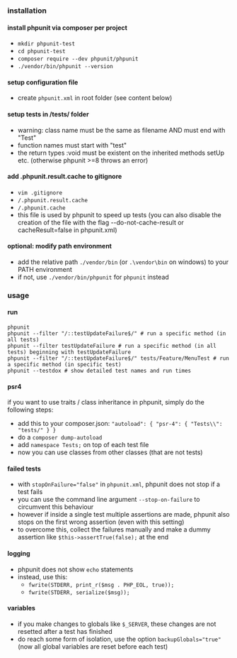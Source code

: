 ### installation

#### install phpunit via composer per project
- `mkdir phpunit-test`
- `cd phpunit-test`
- `composer require --dev phpunit/phpunit`
- `./vendor/bin/phpunit --version`

#### setup configuration file
- create `phpunit.xml` in root folder (see content below)

#### setup tests in /tests/ folder
- warning: class name must be the same as filename AND must end with "Test"
- function names must start with "test"
- the return types :void must be existent on the inherited methods setUp etc. (otherwise phpunit >=8 throws an error)

#### add .phpunit.result.cache to gitignore
- `vim .gitignore`
- `/.phpunit.result.cache`
- `/.phpunit.cache`
- this file is used by phpunit to speed up tests (you can also disable the creation of the file with the flag --do-not-cache-result or cacheResult=false in phpunit.xml)

#### optional: modify path environment
- add the relative path ```./vendor/bin``` (or ```.\vendor\bin``` on windows) to your PATH environment  
- if not, use ```./vendor/bin/phpunit``` for ```phpunit``` instead

### usage

#### run
```
phpunit
phpunit --filter "/::testUpdateFailure$/" # run a specific method (in all tests)
phpunit --filter testUpdateFailure # run a specific method (in all tests) beginning with testUpdateFailure
phpunit --filter "/::testUpdateFailure$/" tests/Feature/MenuTest # run a specific method (in specific test)
phpunit --testdox # show detailed test names and run times
```

#### psr4
if you want to use traits / class inheritance in phpunit, simply do the following steps:
- add this to your composer.json: ```"autoload": { "psr-4": { "Tests\\": "tests/" } }```
- do a ```composer dump-autoload```
- add ```namespace Tests;``` on top of each test file
- now you can use classes from other classes (that are not tests)

#### failed tests

- with `stopOnFailure="false"` in `phpunit.xml`, phpunit does not stop if a test fails
- you can use the command line argument `--stop-on-failure` to circumvent this behaviour
- however if inside a single test multiple assertions are made, phpunit also stops on the first wrong assertion (even with this setting)
- to overcome this, collect the failures manually and make a dummy assertion like `$this->assertTrue(false);` at the end

#### logging

- phpunit does not show `echo` statements
- instead, use this:
  - `fwrite(STDERR, print_r($msg . PHP_EOL, true));`
  - `fwrite(STDERR, serialize($msg));`

#### variables

- if you make changes to globals like ```$_SERVER```, these changes are not resetted after a test has finished
- do reach some form of isolation, use the option ```backupGlobals="true"``` (now all global variables are reset before each test)